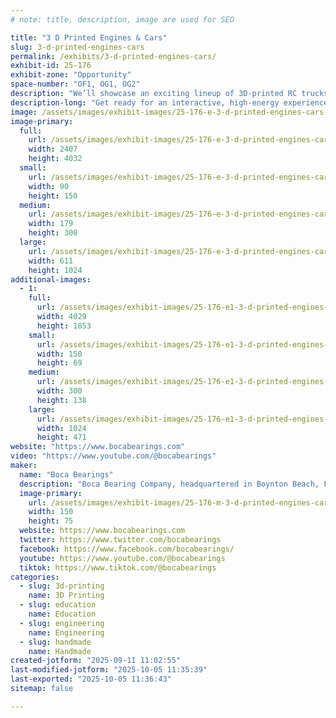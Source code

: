 ```yaml
---
# note: title, description, image are used for SEO

title: "3 D Printed Engines & Cars"
slug: 3-d-printed-engines-cars
permalink: /exhibits/3-d-printed-engines-cars/
exhibit-id: 25-176
exhibit-zone: "Opportunity"
space-number: "OF1, OG1, OG2"
description: "We’ll showcase an exciting lineup of 3D-printed RC trucks, autonomous bots, and more."
description-long: "Get ready for an interactive, high-energy experience. We’re bringing a full lineup of 3D RC trucks, agile 3-D printed objects, and more cutting-edge tech for hands-on demos and live showcases. Attendees can explore precision-engineered components up close and see how advanced materials and bearings elevate performance, durability, and control. Our team will highlight real-world applications, answer technical questions, and share tips on setup, maintenance, and optimization. Whether you’re a hobbyist, engineer, or curious first-timer, this is a unique chance to engage with next-generation robotics and RC systems in action."
image: /assets/images/exhibit-images/25-176-e-3-d-printed-engines-cars-img-9748-179x300.jpg
image-primary: 
  full:
    url: /assets/images/exhibit-images/25-176-e-3-d-printed-engines-cars-img-9748-full.jpg
    width: 2407
    height: 4032
  small:
    url: /assets/images/exhibit-images/25-176-e-3-d-printed-engines-cars-img-9748-90x150.jpg
    width: 90
    height: 150
  medium:
    url: /assets/images/exhibit-images/25-176-e-3-d-printed-engines-cars-img-9748-179x300.jpg
    width: 179
    height: 300
  large:
    url: /assets/images/exhibit-images/25-176-e-3-d-printed-engines-cars-img-9748-611x1024.jpg
    width: 611
    height: 1024
additional-images: 
  - 1:
    full:
      url: /assets/images/exhibit-images/25-176-e1-3-d-printed-engines-cars-img-9593-full.jpg
      width: 4029
      height: 1853
    small:
      url: /assets/images/exhibit-images/25-176-e1-3-d-printed-engines-cars-img-9593-150x69.jpg
      width: 150
      height: 69
    medium:
      url: /assets/images/exhibit-images/25-176-e1-3-d-printed-engines-cars-img-9593-300x138.jpg
      width: 300
      height: 138
    large:
      url: /assets/images/exhibit-images/25-176-e1-3-d-printed-engines-cars-img-9593-1024x471.jpg
      width: 1024
      height: 471
website: "https://www.bocabearings.com"
video: "https://www.youtube.com/@bocabearings"
maker: 
  name: "Boca Bearings"
  description: "Boca Bearing Company, headquartered in Boynton Beach, FL, is one of the most trusted names in ceramic bearing and lubrication technology. The reduction of rolling resistance and conservation of energy has been the company's hallmark since 1987. Boca Bearing Company is a one-stop-shop for everything from prototyping to production."
  image-primary:
    url: /assets/images/exhibit-images/25-176-m-3-d-printed-engines-cars-boca-on-dark-iso-compact-150x75.jpg
    width: 150
    height: 75
  website: https://www.bocabearings.com
  twitter: https://www.twitter.com/bocabearings
  facebook: https://www.facebook.com/bocabearings/
  youtube: https://www.youtube.com/@bocabearings
  tiktok: https://www.tiktok.com/@bocabearings
categories: 
  - slug: 3d-printing
    name: 3D Printing
  - slug: education
    name: Education
  - slug: engineering
    name: Engineering
  - slug: handmade
    name: Handmade
created-jotform: "2025-09-11 11:02:55"
last-modified-jotform: "2025-10-05 11:35:39"
last-exported: "2025-10-05 11:36:43"
sitemap: false

---
```


